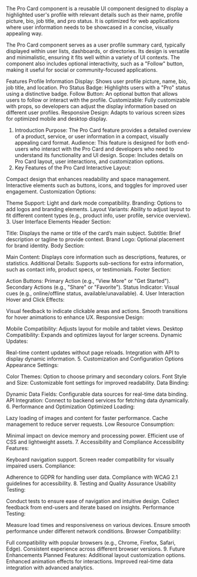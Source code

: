 The Pro Card component is a reusable UI component designed to display a highlighted user's profile with relevant details such as their name, profile picture, bio, job title, and pro status. It is optimized for web applications where user information needs to be showcased in a concise, visually appealing way.

The Pro Card component serves as a user profile summary card, typically displayed within user lists, dashboards, or directories. Its design is versatile and minimalistic, ensuring it fits well within a variety of UI contexts. The component also includes optional interactivity, such as a "Follow" button, making it useful for social or community-focused applications.

Features
Profile Information Display: Shows user profile picture, name, bio, job title, and location.
Pro Status Badge: Highlights users with a "Pro" status using a distinctive badge.
Follow Button: An optional button that allows users to follow or interact with the profile.
Customizable: Fully customizable with props, so developers can adjust the display information based on different user profiles.
Responsive Design: Adapts to various screen sizes for optimized mobile and desktop display.




1. Introduction
Purpose: The Pro Card feature provides a detailed overview of a product, service, or user information in a compact, visually appealing card format.
Audience: This feature is designed for both end-users who interact with the Pro Card and developers who need to understand its functionality and UI design.
Scope: Includes details on Pro Card layout, user interactions, and customization options.
2. Key Features of the Pro Card
Interactive Layout:

Compact design that enhances readability and space management.
Interactive elements such as buttons, icons, and toggles for improved user engagement.
Customization Options:

Theme Support: Light and dark mode compatibility.
Branding: Options to add logos and branding elements.
Layout Variants: Ability to adjust layout to fit different content types (e.g., product info, user profile, service overview).
3. User Interface Elements
Header Section:

Title: Displays the name or title of the card’s main subject.
Subtitle: Brief description or tagline to provide context.
Brand Logo: Optional placement for brand identity.
Body Section:

Main Content: Displays core information such as descriptions, features, or statistics.
Additional Details: Supports sub-sections for extra information, such as contact info, product specs, or testimonials.
Footer Section:

Action Buttons:
Primary Action (e.g., "View More" or "Get Started").
Secondary Actions (e.g., "Share" or "Favorite").
Status Indicator: Visual cues (e.g., online/offline status, available/unavailable).
4. User Interaction
Hover and Click Effects:

Visual feedback to indicate clickable areas and actions.
Smooth transitions for hover animations to enhance UX.
Responsive Design:

Mobile Compatibility: Adjusts layout for mobile and tablet views.
Desktop Compatibility: Expands and optimizes layout for larger screens.
Dynamic Updates:

Real-time content updates without page reloads.
Integration with API to display dynamic information.
5. Customization and Configuration Options
Appearance Settings:

Color Themes: Option to choose primary and secondary colors.
Font Style and Size: Customizable font settings for improved readability.
Data Binding:

Dynamic Data Fields: Configurable data sources for real-time data binding.
API Integration: Connect to backend services for fetching data dynamically.
6. Performance and Optimization
Optimized Loading:

Lazy loading of images and content for faster performance.
Cache management to reduce server requests.
Low Resource Consumption:

Minimal impact on device memory and processing power.
Efficient use of CSS and lightweight assets.
7. Accessibility and Compliance
Accessibility Features:

Keyboard navigation support.
Screen reader compatibility for visually impaired users.
Compliance:

Adherence to GDPR for handling user data.
Compliance with WCAG 2.1 guidelines for accessibility.
8. Testing and Quality Assurance
Usability Testing:

Conduct tests to ensure ease of navigation and intuitive design.
Collect feedback from end-users and iterate based on insights.
Performance Testing:

Measure load times and responsiveness on various devices.
Ensure smooth performance under different network conditions.
Browser Compatibility:

Full compatibility with popular browsers (e.g., Chrome, Firefox, Safari, Edge).
Consistent experience across different browser versions.
9. Future Enhancements
Planned Features:
Additional layout customization options.
Enhanced animation effects for interactions.
Improved real-time data integration with advanced analytics.
